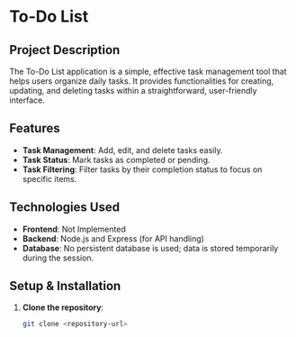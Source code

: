 # To-Do List

## Project Description
The To-Do List application is a simple, effective task management tool that helps users organize daily tasks. It provides functionalities for creating, updating, and deleting tasks within a straightforward, user-friendly interface.

## Features
- **Task Management**: Add, edit, and delete tasks easily.
- **Task Status**: Mark tasks as completed or pending.
- **Task Filtering**: Filter tasks by their completion status to focus on specific items.

## Technologies Used
- **Frontend**: Not Implemented
- **Backend**: Node.js and Express (for API handling)
- **Database**: No persistent database is used; data is stored temporarily during the session.

## Setup & Installation
1. **Clone the repository**:
   ```bash
   git clone <repository-url>
